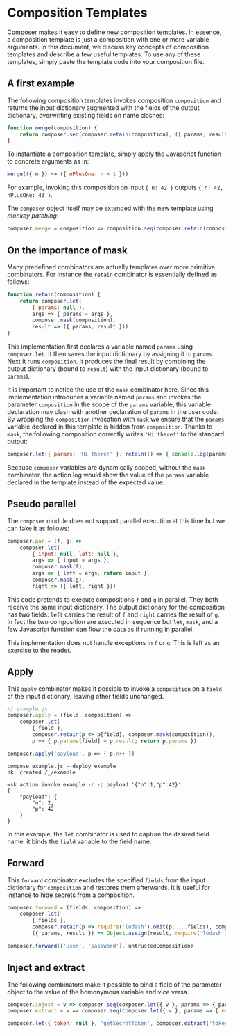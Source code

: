# Composition Templates

Composer makes it easy to define new composition templates. In essence, a composition template is just a composition with one or more variable arguments. In this document, we discuss key concepts of composition templates and describe a few useful templates. To use any of these templates, simply paste the template code into your composition file.

## A first example

The following composition templates invokes composition `composition` and returns the input dictionary augmented with the fields of the output dictionary, overwriting existing fields on name clashes:
```javascript
function merge(composition) {
    return composer.seq(composer.retain(composition), ({ params, result }) => Object.assign(params, result))
}
```

To instantiate a composition template, simply apply the Javascript function to concrete arguments as in:
```javascript
merge(({ n }) => ({ nPlusOne: n + 1 }))
```
For example, invoking this composition on input `{ n: 42 }` outputs `{ n: 42, nPlusOne: 43 }`.

The `composer` object itself may be extended with the new template using _monkey patching_:
```javascript
composer.merge = composition => composition.seq(composer.retain(composition), ({ params, result }) => Object.assign(params, result))
```

## On the importance of mask

Many predefined combinators are actually templates over more primitive combinators. For instance the `retain` combinator is essentially defined as follows:
```javascript
function retain(composition) {
    return composer.let(
        { params: null },
        args => { params = args },
        composer.mask(composition),
        result => ({ params, result }))
}
```

This implementation first declares a variable named `params` using `composer.let`. It then saves the input dictionary by assigning it to `params`. Next it runs `composition`. It produces the final result by combining the output dictionary (bound to `result`) with the input dictionary (bound to `params`).

It is important to notice the use of the `mask` combinator here. Since this implementation introduces a variable named `params` and invokes the parameter `composition` in the scope of the `params` variable, this variable declaration may clash with another declaration of `params` in the user code. By wrapping the `composition` invocation with `mask` we ensure that the `params` variable declared in this template is hidden from `composition`. Thanks to `mask`, the following composition correctly writes ```'Hi there!'``` to the standard output:
```javascript
composer.let({ params: 'Hi there!' }, retain(() => { console.log(params) }))
```

Because `composer` variables are dynamically scoped, without the `mask` combinator, the action log would show the value of the `params` variable declared in the template instead of the expected value.

## Pseudo parallel

The `composer` module does not support parallel execution at this time but we can fake it as follows:
```javascript
composer.par = (f, g) =>
    composer.let(
        { input: null, left: null },
        args => { input = args },
        composer.mask(f),
        args => { left = args; return input },
        composer.mask(g),
        right => ({ left, right }))
```
This code pretends to execute compositions `f` and `g` in parallel. They both receive the same input dictionary. The output dictionary for the composition has two fields: `left` carries the result of `f` and `right` carries the result of `g`. In fact the two composition are executed in sequence but `let`, `mask`, and a few Javascript function can flow the data as if running in parallel.

This implementation does not handle exceptions in `f` or `g`. This is left as an exercise to the reader.

## Apply

This `apply` combinator makes it possible to invoke a `composition` on a `field` of the input dictionary, leaving other fields unchanged.
```javascript
// example.js
composer.apply = (field, composition) =>
    composer.let(
        { field },
        composer.retain(p => p[field], composer.mask(composition)),
        p => { p.params[field] = p.result; return p.params })

composer.apply('payload', p => { p.n++ })
```

```
compose example.js --deploy example
ok: created /_/example
```
```
wsk action invoke example -r -p payload '{"n":1,"p":42}'
{
    "payload": {
        "n": 2,
        "p": 42
    }
}
```
In this example, the `let` combinator is used to capture the desired field name: it binds the `field` variable to the field name.

## Forward

This `forward` combinator excludes the specified `fields` from the input dictionary for `composition` and restores them afterwards. It is useful for instance to hide secrets from a composition.

```javascript
composer.forward = (fields, composition) =>
    composer.let(
        { fields },
        composer.retain(p => require('lodash').omit(p, ...fields), composer.mask(composition)),
        ({ params, result }) => Object.assign(result, require('lodash').pick(params, ...fields)))

composer.forward(['user', 'password'], untrustedComposition)
```

## Inject and extract

The following combinators make it possible to bind a field of the parameter object to the value of the homonymous variable and vice versa.
```javascript
composer.inject = v => composer.seq(composer.let({ v }, params => { params[v] = eval(v) }))
composer.extract = v => composer.seq(composer.let({ v }, params => { eval(`${v} = params[v]`); delete params[v] }))

composer.let({ token: null }, 'getSecretToken', composer.extract('token'), untrustedAction, composer.inject('token'), trustedAction)
```
